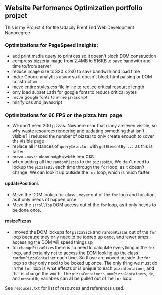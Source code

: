 ## Website Performance Optimization portfolio project

This is my Project 4 for the Udacity Frent End Web Development Nanodegree.

### Optimizations for PageSpeed Insights:
* add print media query to print css so it doesn't block DOM construction
* compress pizzeria image from 2.4MB to 516KB to save bandwith and time to/from server
* reduce image size to 320 x 240 to save bandwith and load time
* make Google analytics async so it doesn't block html parsing or DOM construction
* move entire styles.css file inline to reduce critical resource length
* only load subset Latin for google fonts to reduce critical bytes
* move google fonts to inline javascript
* minify css and javascript

### Optimizations for 60 FPS on the pizza.html page
* We don't need 200 pizzas. Nowhere near that many are even visible, so why waste resources rendering and updating something that isn't visible? I reduced the number of pizzas to only create enough to cover the visible page
* replace all instances of `querySelector` with `getElementBy....` as this is faster
* move `.mover` class height/width into CSS
* when adding all the `randomPizzas` to the `pizzasDiv`, We don't need to lookup the `pizzasDiv` each time through the `for` loop, as it doesn't change. We can look it up outside the `for` loop, which is much faster.

#### updatePositions
* Move the DOM lookup for class `.mover` out of the `for` loop and function, as it only
   needs ot happen once.
* Move the `scrollTop` DOM access out of the `for` loop, as it only needs to be done once.

#### resizePizzas
* I moved the DOM lookups for `pizzaSize` and `randomPizzas` out of the `for` loop because they only need to be looked up once, and fewer times accessing the DOM will speed things up
* for `changePizzaSizes` there is no need to calculate everything in the `for` loop, and certainly not to access the DOM looking up the class `randomPizzaContainer` each time. So those are moved outside the `for` loop so they only need to be looked up once. The only thing we must do in the `for` loop is what effects or is unique to each `pizzaContainer`, and that is change the width. The `pizzaContainers`, `numPizzaContainers`, `dx`, and `newwidth`, variables can all be pulled out of the `for` loop.

See `resouces.txt` for list of resources and references used.
